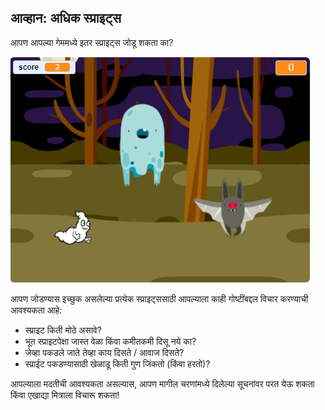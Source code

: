 ## आव्हान: अधिक स्प्राइट्स

आपण आपल्या गेममध्ये इतर स्प्राइट्स जोडू शकता का?

![स्क्रीनशॉट](images/ghost-final.png)

आपण जोडण्यास इच्छुक असलेल्या प्रत्येक स्प्राइट्ससाठी आपल्याला काही गोष्टींबद्दल विचार करण्याची आवश्यकता आहे:

+ स्प्राइट किती मोठे असावे?
+ भूत स्प्राइटपेक्षा जास्त वेळा किंवा कमीतकमी दिसू नये का?
+ जेव्हा पकडले जाते तेव्हा काय दिसते / आवाज दिसते?
+ स्प्राईट पकडण्यासाठी खेळाडू किती गुण जिंकतो (किंवा हरतो)?

आपल्याला मदतीची आवश्यकता असल्यास, आपण मागील चरणांमध्ये दिलेल्या सूचनांवर परत येऊ शकता किंवा एखाद्या मित्राला विचारू शकता!